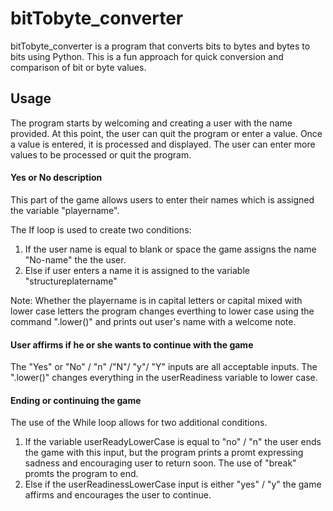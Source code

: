 # bitTobyte_converter
bitTobyte_converter is a program that converts bits to bytes and bytes to bits using Python. This is a fun approach for quick conversion and comparison of bit or byte values.

## Usage
The program starts by welcoming and creating a user with the name provided. At this point, the user can quit the program or enter a value. Once a value is entered, it is processed and displayed. The user can enter more values to be processed or quit the program.

#### Yes or No description 
This part of the game allows users to enter their names which is assigned the variable "playername".

The If loop is used to create two conditions:
1. If the user name is equal to blank or space the game assigns the name "No-name" the the user.
2. Else if user enters a name it is assigned to the variable "structureplatername"

 Note: 
Whether the playername is in capital letters or capital mixed with lower case letters the program changes everthing to lower case using the command ".lower()" and prints out user's name with a welcome note. 

####  User affirms if he or she wants to continue with the game
The "Yes" or "No" / "n" /"N"/ "y"/ "Y" inputs are all acceptable inputs. The ".lower()" changes everything in the userReadiness variable to lower case. 

#### Ending or continuing the game
The use of the While loop allows for two additional conditions.
1. If the variable userReadyLowerCase is equal to
 "no" / "n" the user ends the game with this input, but the program prints a promt expressing sadness and encouraging user to return soon. The use of "break" promts the program to end. 
2. Else if the userReadinessLowerCase input is either "yes" / "y" the game affirms and encourages the user to continue. 
